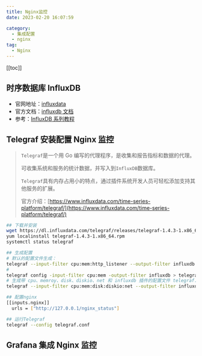 ```yaml
---
title: Nginx监控
date: 2023-02-20 16:07:59

category: 
  - 集成配置
  - nginx
tag: 
  - Nginx
---
```


<!-- more -->

[[toc]]

## 时序数据库 InfluxDB

- 官网地址：[influxdata](https://www.influxdata.com/)
- 官方文档：[influxdb 文档](https://docs.influxdata.com/influxdb/v1.6/)
- 参考：[InfluxDB 系列教程](https://www.linuxdaxue.com/series/influxdb-series/)

## Telegraf 安装配置 Nginx 监控

> `Telegraf`是一个用 Go 编写的代理程序，是收集和报告指标和数据的代理。
>
> 可收集系统和服务的统计数据，并写入到`InfluxDB`数据库。
>
> `Telegraf`具有内存占用小的特点，通过插件系统开发人员可轻松添加支持其他服务的扩展。
>
> 官方介绍：[https://www.influxdata.com/time-series-platform/telegraf/](https://www.influxdata.com/time-series-platform/telegraf/)

```bash
## 下载并安装
wget https://dl.influxdata.com/telegraf/releases/telegraf-1.4.3-1.x86_64.rpm
yum localinstall telegraf-1.4.3-1.x86_64.rpm
systemctl status telegraf

## 生成配置
# 默认的配置文件生成：
telegraf --input-filter cpu:mem:http_listener --output-filter influxdb config
#
telegraf config -input-filter cpu:mem -output-filter influxdb > telegraf.conf
# 生成带 cpu、memroy、disk、diskio、net 和 influxdb 插件的配置文件 telegraf.conf，指定输出到 influxdb和 opentsdb
telegraf --input-filter cpu:mem:disk:diskio:net --output-filter influxdb:opentsdb config > telegraf.conf

## 配置nginx
[[inputs.nginx]]
  urls = ["http://127.0.0.1/nginx_status"]

## 运行Telegraf
telegraf --config telegraf.conf
```

## Grafana 集成 Nginx 监控
